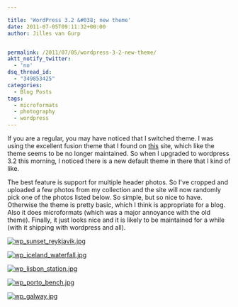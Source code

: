 ```yaml
---

title: 'WordPress 3.2 &#038; new theme'
date: 2011-07-05T09:11:32+00:00
author: Jilles van Gurp


permalink: /2011/07/05/wordpress-3-2-new-theme/
aktt_notify_twitter:
  - 'no'
dsq_thread_id:
  - "349853425"
categories:
  - Blog Posts
tags:
  - microformats
  - photography
  - wordpress
---
```

If you are a regular, you may have noticed that I switched theme. I was using the excellent fusion theme that I found on [this](http://digitalnature.ro/) site, which like the theme seems to be no longer maintained. So when I upgraded to wordpress 3.2 this morning, I noticed there is a new default theme in there that I kind of like.

The best feature is support for multiple header photos. So I've cropped and uploaded a few photos from my collection and the site will now randomly pick one of the photos listed below. So simple, but so nice to have. Otherwise the theme is pretty basic, which I think is appropriate for a blog. Also it does microformats (which was a major annoyance with the old theme). Finally, it just looks nice and it is likely to be maintained for a while (with it shipping with wordpress and all).

[![wp_sunset_reykjavik.jpg](https://www.jillesvangurp.com/wp-content/uploads/2011/07/wp_sunset_reykjavik.jpg)](https://www.jillesvangurp.com/2011/07/05/wordpress-3-2-new-theme/wp_sunset_reykjavik-jpg/)

[![wp_iceland_waterfall.jpg](https://www.jillesvangurp.com/wp-content/uploads/2011/07/wp_iceland_waterfall.jpg)](https://www.jillesvangurp.com/2011/07/05/wordpress-3-2-new-theme/wp_iceland_waterfall-jpg/)

[![wp_lisbon_station.jpg](https://www.jillesvangurp.com/wp-content/uploads/2011/07/wp_lisbon_station.jpg)](https://www.jillesvangurp.com/2011/07/05/wordpress-3-2-new-theme/wp_lisbon_station-jpg/)

[![wp_porto_bench.jpg](https://www.jillesvangurp.com/wp-content/uploads/2011/07/wp_porto_bench.jpg)](https://www.jillesvangurp.com/2011/07/05/wordpress-3-2-new-theme/wp_porto_bench-jpg/)

[![wp_galway.jpg](https://www.jillesvangurp.com/wp-content/uploads/2011/07/wp_galway.jpg)](https://www.jillesvangurp.com/2011/07/05/wordpress-3-2-new-theme/wp_galway-jpg/)